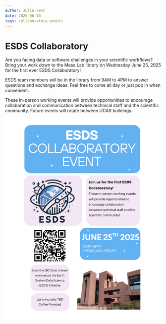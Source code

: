 ```yaml
---
author: Julia kent
date: 2025-06-10
tags: collaboratory events
---
```


# ESDS Collaboratory

Are you facing data or software challenges in your scientific workflows? Bring your work down to the Mesa Lab library on Wednesday June 25, 2025 for the first ever ESDS Collaboratory!

ESDS team members will be in the library from 9AM to 4PM to answer questions and exchange ideas. Feel free to come all day or just pop in when convenient.

These in-person working events will provide opportunities to encourage collaboration and communication between technical staff and the scientific community. Future events will rotate between UCAR buildings.

![flyer](../images/collaboratory-flyer.png)